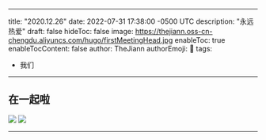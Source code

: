 
---
title: "2020.12.26"
date: 2022-07-31 17:38:00 -0500 UTC
description: "永远热爱"
draft: false
hideToc: false
image: https://thejiann.oss-cn-chengdu.aliyuncs.com/hugo/firstMeetingHead.jpg
enableToc: true
enableTocContent: false
author: TheJiann
authorEmoji: 👺
tags: 
- 我们


---

## 在一起啦
![](https://thejiann.oss-cn-chengdu.aliyuncs.com/hugo/firstMeeting2.jpg)
![](https://thejiann.oss-cn-chengdu.aliyuncs.com/hugo/firstMeeting1.jpg)

---
